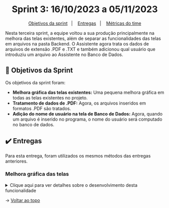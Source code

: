 <span id="topo">

<h1 align="center">Sprint 3: 16/10/2023 a 05/11/2023</h1>

<p align="center">
    <a href="#objetivos">Objetivos da sprint</a> &nbsp |&nbsp &nbsp
    <a href="#entregas">Entregas</a> &nbsp |&nbsp &nbsp
    <a href="#metricas">Métricas do time</a>
</p>

Nesta terceira sprint, a equipe voltou a sua produção principalmente na melhora das telas existentes, além de separar as funcionalidades das telas em arquivos na pasta Backend. O Assistente agora trata os dados de arquivos de extensão .PDF e .TXT e também adicionou qual usuário que introduziu um arquivo ao Assistente no Banco de Dados.


<span id="objetivos">

## 🎯 Objetivos da Sprint

Os objetivos da sprint foram:
- **Melhora gráfica das telas existentes:** Uma pequena melhora gráfica em todas as telas existentes no projeto.
- **Tratamento de dados de .PDF:** Agora, os arquivos inseridos em formatos .PDF são tratados.
- **Adição do nome de usuário na tela de Banco de Dados:** Agora, quando um arquivo é inserido no programa, o nome do usuário será computado no banco de dados.

<span id="entregas">

## ✔️ Entregas

Para esta entrega, foram utilizados os mesmos métodos das entregas anteriores.

### Melhora gráfica das telas
<details>
    <summary>Clique aqui para ver detalhes sobre o desenvolvimento desta funcionalidade</summary>
    <br>
    Essa funcionalidade foi iniciada e finalizada nesta sprint. Ela visa apenas em fazer uma melhora gráfica em todas as telas, sendo elas: Tela de Registro, Login, Menu, Banco de Dados, Arquivo e Perguntas e Respostas.
</details>

→ [Voltar ao topo](#topo)

